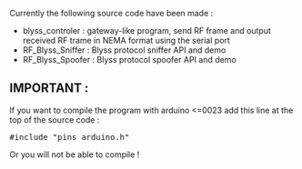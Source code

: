 Currently the following source code have been made :
- blyss_controler : gateway-like program, send RF frame and output received RF trame in NEMA format using the serial port
- RF_Blyss_Sniffer : Blyss protocol sniffer API and demo
- RF_Blyss_Spoofer : Blyss protocol spoofer API and demo

## IMPORTANT :
If you want to compile the program with arduino <=0023 add this line at the top of the source code :

<pre>
#include "pins_arduino.h"
</pre>

Or you will not be able to compile !